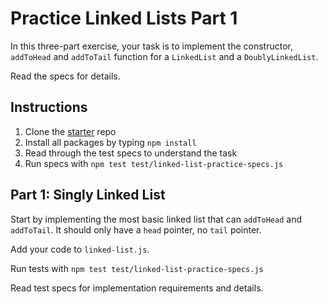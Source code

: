 # Practice Linked Lists Part 1

In this three-part exercise, your task is to implement the constructor,
`addToHead` and `addToTail` function for a `LinkedList` and a
`DoublyLinkedList`.

Read the specs for details.

## Instructions

1. Clone the [starter] repo
2. Install all packages by typing `npm install`
3. Read through the test specs to understand the task
4. Run specs with `npm test test/linked-list-practice-specs.js`

## Part 1: Singly Linked List

Start by implementing the most basic linked list that can `addToHead` and
`addToTail`. It should only have a `head` pointer, no `tail` pointer.

Add your code to `linked-list.js`.

Run tests with `npm test test/linked-list-practice-specs.js`

Read test specs for implementation requirements and details.



[starter]: https://github.com/appacademy/practice-for-week-05-linked-list-practice